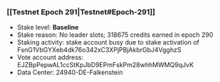### [[Testnet Epoch 291|Testnet#Epoch-291]]
* Stake level: **Baseline**
* Stake reason: No leader slots; 318675 credits earned in epoch 290
* Staking activity: stake account busy due to stake activation of FsnG1VbGYXeb4dk76o342xC3XPjPBjAkbrGbJ4VgghzS
* Vote account address: EJZBpPepwAL1ccStKpJbD9EPmFskPm28whhMWMQ9qJvK
* Data Center: 24940-DE-Falkenstein
